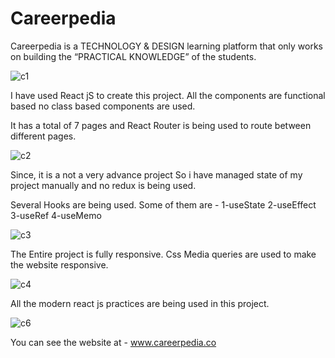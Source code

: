 # Careerpedia

 Careerpedia is a TECHNOLOGY & DESIGN learning platform that only works on building the “PRACTICAL KNOWLEDGE” of the students.
 
![c1](https://user-images.githubusercontent.com/103094638/162123843-41e55994-364a-478b-a1f3-9d0a4274689f.png)
 
 
 I have used React jS to create this project.
 All the components are functional based no class based components are used.
 
 It has a total of 7 pages and
 React Router is being used to route between different pages.


![c2](https://user-images.githubusercontent.com/103094638/162123927-9cfaeedd-d1f3-4668-8a6f-c69547b709b2.png)



Since, it is a not a very advance project So i have managed state of my project manually and no redux is being used.

Several Hooks are being used. Some of them are -
1-useState 2-useEffect 3-useRef 4-useMemo


![c3](https://user-images.githubusercontent.com/103094638/162123973-d84fdaea-cc7d-4000-a3eb-cb188b7f9b23.png)


The Entire project is fully responsive. Css Media queries are used to make the website responsive.


![c4](https://user-images.githubusercontent.com/103094638/162124009-fad65f97-4e29-4e1c-9458-2cd3d56dc5d9.png)



All the modern react js practices are being used in this project.


![c6](https://user-images.githubusercontent.com/103094638/162124071-f67e1e07-f6cc-4eef-8ada-3ee28be365a4.png)



You can see the website at - www.careerpedia.co
